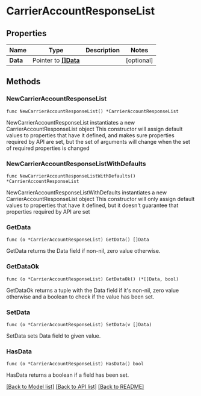 # CarrierAccountResponseList

## Properties

Name | Type | Description | Notes
------------ | ------------- | ------------- | -------------
**Data** | Pointer to [**[]Data**](Data.md) |  | [optional] 

## Methods

### NewCarrierAccountResponseList

`func NewCarrierAccountResponseList() *CarrierAccountResponseList`

NewCarrierAccountResponseList instantiates a new CarrierAccountResponseList object
This constructor will assign default values to properties that have it defined,
and makes sure properties required by API are set, but the set of arguments
will change when the set of required properties is changed

### NewCarrierAccountResponseListWithDefaults

`func NewCarrierAccountResponseListWithDefaults() *CarrierAccountResponseList`

NewCarrierAccountResponseListWithDefaults instantiates a new CarrierAccountResponseList object
This constructor will only assign default values to properties that have it defined,
but it doesn't guarantee that properties required by API are set

### GetData

`func (o *CarrierAccountResponseList) GetData() []Data`

GetData returns the Data field if non-nil, zero value otherwise.

### GetDataOk

`func (o *CarrierAccountResponseList) GetDataOk() (*[]Data, bool)`

GetDataOk returns a tuple with the Data field if it's non-nil, zero value otherwise
and a boolean to check if the value has been set.

### SetData

`func (o *CarrierAccountResponseList) SetData(v []Data)`

SetData sets Data field to given value.

### HasData

`func (o *CarrierAccountResponseList) HasData() bool`

HasData returns a boolean if a field has been set.


[[Back to Model list]](../README.md#documentation-for-models) [[Back to API list]](../README.md#documentation-for-api-endpoints) [[Back to README]](../README.md)


